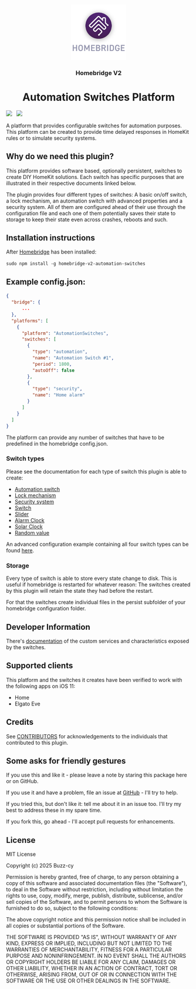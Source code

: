 
<p align="center">

<img src="https://github.com/homebridge/branding/raw/latest/logos/homebridge-wordmark-logo-vertical.png" width="150">

</p>

<span align="center">

### Homebridge V2
# Automation Switches Platform

</span>

<img src="https://img.shields.io/badge/node-^18.20.4%20%7C%7C%20^20.15.1%20%7C%7C%20^22-brightgreen"> &nbsp;
<img src="https://img.shields.io/badge/homebridge-^1.8.0%20%7C%7C%20^2.0.0.beta.0-brightgreen">

A platform that provides configurable switches for automation purposes. This platform can be created to provide time delayed responses in HomeKit rules or to simulate security systems.

## Why do we need this plugin?

This platform provides software based, optionally persistent, switches to create DIY HomeKit solutions.
Each switch has specific purposes that are illustrated in their respective documents linked below.

The plugin provides four different types of switches: A basic on/off switch, a lock mechanism, an automation switch with advanced properties and a security system. All of them are configured ahead
of their use through the configuration file and each one of them potentially saves their state to storage
to keep their state even across crashes, reboots and such.

## Installation instructions

After [Homebridge](https://github.com/nfarina/homebridge) has been installed:

 ```sudo npm install -g homebridge-v2-automation-switches```

## Example config.json:

```json
{
  "bridge": {
      ...
  },
  "platforms": [
    {
      "platform": "AutomationSwitches",
      "switches": [
        {
          "type": "automation",
          "name": "Automation Switch #1",
          "period": 1800,
          "autoOff": false
        },
        {
          "type": "security",
          "name": "Home alarm"
        }
      ]
    }
  ]
}
```

The platform can provide any number of switches that have to be predefined in the homebridge config.json.

### Switch types

Please see the documentation for each type of switch this plugin is able to create:

- [Automation switch](docs/AutomationSwitch.md)
- [Lock mechanism](docs/LockMechanism.md)
- [Security system](docs/SecuritySystem.md)
- [Switch](docs/Switch.md)
- [Slider](docs/Slider.md)
- [Alarm Clock](docs/AlarmClock.md)
- [Solar Clock](docs/SolarClock.md)
- [Random value](docs/Random.md)

An advanced configuration example containing all four switch types can be found [here](docs/Configuration.md).

### Storage

Every type of switch is able to store every state change to disk. This is useful if homebridge is restarted for whatever reason: The switches created by this plugin will retain the state they had before the restart.

For that the switches create individual files in the persist subfolder of your homebridge configuration folder.

## Developer Information

There's [documentation](docs/CustomCharacteristics.md) of the custom services and characteristics exposed by the switches.

## Supported clients

This platform and the switches it creates have been verified to work with the following apps on iOS 11:

* Home
* Elgato Eve

## Credits

See [CONTRIBUTORS](CONTRIBUTORS.md) for acknowledgements to the individuals that contributed to this plugin.

## Some asks for friendly gestures

If you use this and like it - please leave a note by staring this package here or on GitHub.

If you use it and have a problem, file an issue at [GitHub](https://github.com/buzz-cy/homebridge-v2-automation-switches/issues) - I'll try to help.

If you tried this, but don't like it: tell me about it in an issue too. I'll try my best
to address these in my spare time.

If you fork this, go ahead - I'll accept pull requests for enhancements.

## License

MIT License

Copyright (c) 2025 Buzz-cy

Permission is hereby granted, free of charge, to any person obtaining a copy
of this software and associated documentation files (the "Software"), to deal
in the Software without restriction, including without limitation the rights
to use, copy, modify, merge, publish, distribute, sublicense, and/or sell
copies of the Software, and to permit persons to whom the Software is
furnished to do so, subject to the following conditions:

The above copyright notice and this permission notice shall be included in all
copies or substantial portions of the Software.

THE SOFTWARE IS PROVIDED "AS IS", WITHOUT WARRANTY OF ANY KIND, EXPRESS OR
IMPLIED, INCLUDING BUT NOT LIMITED TO THE WARRANTIES OF MERCHANTABILITY,
FITNESS FOR A PARTICULAR PURPOSE AND NONINFRINGEMENT. IN NO EVENT SHALL THE
AUTHORS OR COPYRIGHT HOLDERS BE LIABLE FOR ANY CLAIM, DAMAGES OR OTHER
LIABILITY, WHETHER IN AN ACTION OF CONTRACT, TORT OR OTHERWISE, ARISING FROM,
OUT OF OR IN CONNECTION WITH THE SOFTWARE OR THE USE OR OTHER DEALINGS IN THE
SOFTWARE.
